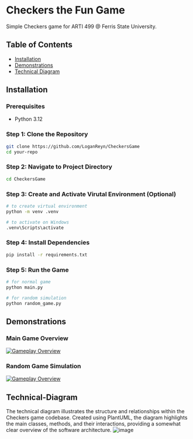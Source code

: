 # Checkers the Fun Game

Simple Checkers game for ARTI 499 @ Ferris State University.

## Table of Contents

- [Installation](#installation)
- [Demonstrations](#demonstrations)
- [Technical Diagram](#technical-diagram)

## Installation

### Prerequisites

- Python 3.12

### Step 1: Clone the Repository

```bash
git clone https://github.com/LoganReyn/CheckersGame
cd your-repo
```

### Step 2: Navigate to Project Directory 

```bash
cd CheckersGame
```

### Step 3: Create and Activate Virutal Environment (Optional)

```bash
# to create virtual environment 
python -m venv .venv

# to activate on Windows
.venv\Scripts\activate
```

### Step 4: Install Dependencies
```bash
pip install -r requirements.txt
```

### Step 5: Run the Game
```bash
# for normal game
python main.py

# for random simulation 
python random_game.py
```

## Demonstrations

### Main Game Overview
[![Gameplay Overview](https://img.youtube.com/vi/7wZ5xsW7RjA/0.jpg)](https://www.youtube.com/watch?v=7wZ5xsW7RjA)

### Random Game Simulation
[![Gameplay Overview](https://img.youtube.com/vi/xpmO6uAdkto/0.jpg)](https://www.youtube.com/watch?v=xpmO6uAdkto)

## Technical-Diagram 
The technical diagram illustrates the structure and relationships within the Checkers game codebase. 
Created using PlantUML, the diagram highlights the main classes, methods, and their interactions, providing a somewhat 
clear overview of the software architecture.
![image](https://github.com/user-attachments/assets/205fb0e5-4669-45d2-ac1d-1c124580560f)

